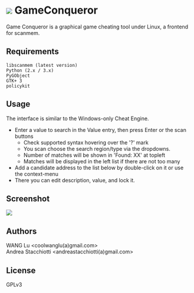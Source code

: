 # ![](https://raw.githubusercontent.com/scanmem/scanmem/main/gui/GameConqueror_48x48.png) GameConqueror

Game Conqueror is a graphical game cheating tool under Linux, a frontend for scanmem.


## Requirements

```
libscanmem (latest version)
Python (2.x / 3.x)
PyGObject
GTK+ 3
policykit
```

## Usage

The interface is similar to the Windows-only Cheat Engine.

- Enter a value to search in the Value entry, then press Enter or the scan buttons
  * Check supported syntax hovering over the '?' mark
  * You scan choose the search region/type via the dropdowns.
  * Number of matches will be shown in 'Found: XX' at topleft
  * Matches will be displayed in the left list if there are not too many
- Add a candidate address to the list below by double-click on it or use the context-menu
- There you can edit description, value, and lock it.

## Screenshot

![](https://raw.githubusercontent.com/scanmem/scanmem/main/gui/screenshot.png)

## Authors

WANG Lu            <coolwanglu(a)gmail.com>  
Andrea Stacchiotti <andreastacchiotti(a)gmail.com>

## License

GPLv3
